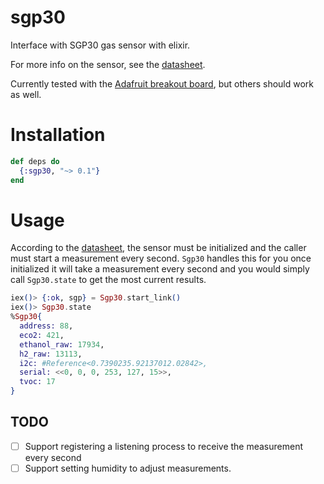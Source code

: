 # sgp30
Interface with SGP30 gas sensor with elixir.

For more info on the sensor, see the [datasheet](https://www.mouser.com/datasheet/2/682/Sensirion_Gas_Sensors_SGP30_Datasheet_EN-1148053.pdf).

Currently tested with the [Adafruit breakout board](https://www.adafruit.com/product/3709),
but others should work as well.

# Installation

```elixir
def deps do
  {:sgp30, "~> 0.1"}
end
```

# Usage

According to the [datasheet](https://www.mouser.com/datasheet/2/682/Sensirion_Gas_Sensors_SGP30_Datasheet_EN-1148053.pdf), the sensor must 
be initialized and the caller must start a measurement every second.
`Sgp30` handles this for you once initialized it will take a measurement
every second and you would simply call `Sgp30.state` to get the
most current results.

```elixir
iex()> {:ok, sgp} = Sgp30.start_link()
iex()> Sgp30.state
%Sgp30{
  address: 88,
  eco2: 421,
  ethanol_raw: 17934,
  h2_raw: 13113,
  i2c: #Reference<0.7390235.92137012.02842>,
  serial: <<0, 0, 0, 253, 127, 15>>,
  tvoc: 17
}
```

## TODO
- [ ] Support registering a listening process to receive the
measurement every second
- [ ] Support setting humidity to adjust measurements.